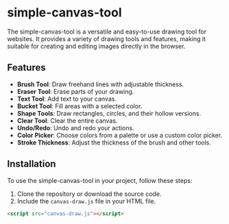 # simple-canvas-tool

The simple-canvas-tool is a versatile and easy-to-use drawing tool for websites. It provides a variety of drawing tools and features, making it suitable for creating and editing images directly in the browser.

## Features

- **Brush Tool**: Draw freehand lines with adjustable thickness.
- **Eraser Tool**: Erase parts of your drawing.
- **Text Tool**: Add text to your canvas.
- **Bucket Tool**: Fill areas with a selected color.
- **Shape Tools**: Draw rectangles, circles, and their hollow versions.
- **Clear Tool**: Clear the entire canvas.
- **Undo/Redo**: Undo and redo your actions.
- **Color Picker**: Choose colors from a palette or use a custom color picker.
- **Stroke Thickness**: Adjust the thickness of the brush and other tools.

## Installation

To use the simple-canvas-tool in your project, follow these steps:

1. Clone the repository or download the source code.
2. Include the `canvas-draw.js` file in your HTML file.

```html
<script src="canvas-draw.js"></script>
